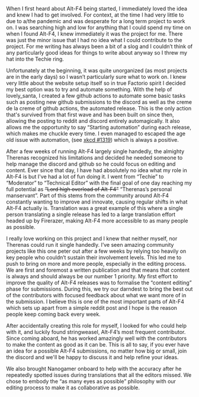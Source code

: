 When I first heard about Alt-F4 being started, I immediately loved the idea and knew I had to get involved. For context, at the time I had very little to due to a/the pandemic and was desperate for a long term project to work on. I was searching high and low for anything that I could spend my time on when I found Alt-F4, I knew immediately it was the project for me. There was just the minor issue that I had no idea what I could contribute to the project. For me writing has always been a bit of a slog and I couldn’t think of any particularly good ideas for things to write about anyway so I threw my hat into the Techie ring. 

Unfortunately at the beginning, it was quite unorganized (as most projects are in the early days) so I wasn’t particularly sure what to work on. I knew very little about the website setup itself so in true Factorio spirit I decided my best option was to try and automate something. With the help of lovely_santa, I created a few github actions to automate some basic tasks such as posting new github submissions to the discord as well as the creme de la creme of github actions, the automated release. This is the only action that's survived from that first wave and has been built on since then, allowing the posting to reddit and discord entirely automagically. It also allows me the opportunity to say “Starting automation” during each release, which makes me chuckle every time. I even managed to escaped the age old issue with automation, (see [xkcd #1319](https://xkcd.com/1319/)) which is always a positive.

After a few weeks of running Alt-F4 largely single handedly, the almighty Therenas recognized his limitations and decided he needed someone to help manage the discord and github so he could focus on editing and content. Ever since that day, I have had absolutely no idea what my role in Alt-F4 is but I've had a lot of fun doing it. I went from “Techie” to “Moderator” to “Technical Editor” with the final goal of one day reaching my full potential as ~~”Lord high overload of Alt-F4”~~ “Therenas’s personal manservant”. Part of this stems from the community around Alt-F4 constantly wanting to improve and innovate, causing regular shifts in what Alt-F4 actually is. Translation was a great example of this where a single person translating a single release has led to a large translation effort headed up by Firerazer, making Alt-F4 more accessible to as many people as possible.

I really love working on this project and I knew that neither myself, nor Therenas could run it single handedly. I’ve seen amazing community projects like this one peter out after a few weeks by relying too heavily on key people who couldn’t sustain their involvement levels. This led me to push to bring on more and more people, especially in the editing process. We are first and foremost a written publication and that means that content is always and should always be our number 1 priority. My first effort to improve the quality of Alt-F4 releases was to formalise the “content editing” phase for submissions. During this, we try our darndest to bring the best out of the contributors with focused feedback about what we want more of in the submission. I believe this is one of the most important parts of Alt-F4 which sets up apart from a simple reddit post and I hope is the reason people keep coming back every week. 

After accidentally creating this role for myself, I looked for who could help with it, and luckily found stringweasel, Alt-F4’s most frequent contributor. Since coming aboard, he has worked amazingly well with the contributors to make the content as good as it can be. This is all to say, if you ever have an idea for a possible Alt-F4 submissions, no matter how big or small, join the discord and we'll be happy to discuss it and help refine your ideas. 

We also brought Nanogamer onboard to help with the accuracy after he repeatedly spotted issues during translations that all the editors missed. We chose to embody the “as many eyes as possible” philosophy with our editing process to make it as collaborative as possible.
